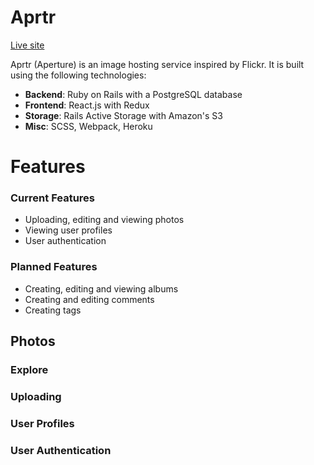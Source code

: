 # Aprtr

[Live site](https://aprtr.herokuapp.com/)

Aprtr (Aperture) is an image hosting service inspired by Flickr. It is built using the following technologies:
* <strong>Backend</strong>: Ruby on Rails with a PostgreSQL database
* <strong>Frontend</strong>: React.js with Redux
* <strong>Storage</strong>: Rails Active Storage with Amazon's S3
* <strong>Misc</strong>: SCSS, Webpack, Heroku

# Features 
### Current Features
* Uploading, editing and viewing photos
* Viewing user profiles
* User authentication

### Planned Features
* Creating, editing and viewing albums
* Creating and editing comments
* Creating tags

## Photos
### Explore


### Uploading
### User Profiles
### User Authentication